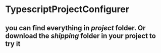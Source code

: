 # TypescriptProjectConfigurer
## you can find everything in *project* folder. Or download the *shipping* folder in your project to try it

